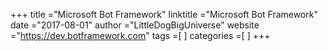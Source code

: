 +++ 
title ="Microsoft Bot Framework" 
linktitle ="Microsoft Bot Framework" 
date ="2017-08-01" 
author ="LittleDogBigUniverse"
website ="https://dev.botframework.com" 
tags =[  ] 
categories =[  ] 
+++ 

 

